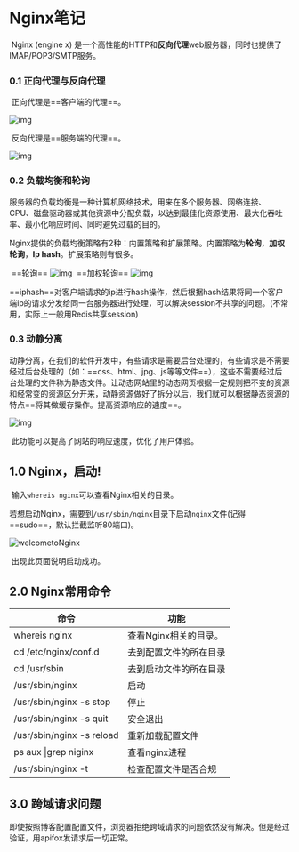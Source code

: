 # Nginx笔记

​	Nginx (engine x) 是一个高性能的HTTP和**反向代理**web服务器，同时也提供了IMAP/POP3/SMTP服务。

### 0.1	正向代理与反向代理

​	正向代理是==客户端的代理==。

![img](https://kuangstudy.oss-cn-beijing.aliyuncs.com/bbs/2021/01/25/kuangstudy46bdad36-d3e0-43b0-a223-43360b7e8fc7.png)

​	反向代理是==服务端的代理==。

![img](https://mytyporapicute.oss-cn-guangzhou.aliyuncs.com/typoraPics/kuangstudy62a15097-6e2a-4dbe-bcf5-f0d7cab81089.png)

### 0.2	负载均衡和轮询

​	服务器的负载均衡是一种计算机网络技术，用来在多个服务器、网络连接、CPU、磁盘驱动器或其他资源中分配负载，以达到最佳化资源使用、最大化吞吐率、最小化响应时间、同时避免过载的目的。

​	Nginx提供的负载均衡策略有2种：内置策略和扩展策略。内置策略为**轮询**，**加权轮询**，**Ip hash**。扩展策略则有很多。

​	==轮询==
![img](https://mytyporapicute.oss-cn-guangzhou.aliyuncs.com/typoraPics/kuangstudy4d33dfac-1949-4b2d-abb8-fe0b6e65b8dc.png)
​	==加权轮询==
![img](https://mytyporapicute.oss-cn-guangzhou.aliyuncs.com/typoraPics/kuangstudyb1e3e440-4159-4259-a174-528b56cb04b2.png)

​	==iphash==对客户端请求的ip进行hash操作，然后根据hash结果将同一个客户端ip的请求分发给同一台服务器进行处理，可以解决session不共享的问题。(不常用，实际上一般用Redis共享session)

### 0.3	动静分离

​	动静分离，在我们的软件开发中，有些请求是需要后台处理的，有些请求是不需要经过后台处理的（如：==css、html、jpg、js等等文件==），这些不需要经过后台处理的文件称为静态文件。让动态网站里的动态网页根据一定规则把不变的资源和经常变的资源区分开来，动静资源做好了拆分以后，我们就可以根据静态资源的特点==将其做缓存操作。提高资源响应的速度==。

![img](https://mytyporapicute.oss-cn-guangzhou.aliyuncs.com/typoraPics/kuangstudyedb1bbd6-e530-4aba-8fde-68658a10e73f.png)

​	此功能可以提高了网站的响应速度，优化了用户体验。

## 1.0	Nginx，启动!

​	输入`whereis nginx`可以查看Nginx相关的目录。

​	若想启动Nginx，需要到`/usr/sbin/nginx`目录下启动`nginx`文件(记得==sudo==，默认拦截监听80端口)。

![welcometoNginx](https://mytyporapicute.oss-cn-guangzhou.aliyuncs.com/typoraPics/welcometoNginx.png)

​	出现此页面说明启动成功。

## 2.0	Nginx常用命令

| 命令                      | 功能                   |
| ------------------------- | ---------------------- |
| whereis nginx             | 查看Nginx相关的目录。  |
| cd /etc/nginx/conf.d      | 去到配置文件的所在目录 |
| cd /usr/sbin              | 去到启动文件的所在目录 |
| /usr/sbin/nginx           | 启动                   |
| /usr/sbin/nginx -s stop   | 停止                   |
| /usr/sbin/nginx -s quit   | 安全退出               |
| /usr/sbin/nginx -s reload | 重新加载配置文件       |
| ps aux \|grep niginx      | 查看nginx进程          |
| /usr/sbin/nginx -t        | 检查配置文件是否合规   |



## 3.0	跨域请求问题

​	即使按照博客配置配置文件，浏览器拒绝跨域请求的问题依然没有解决。但是经过验证，用apifox发请求后一切正常。	